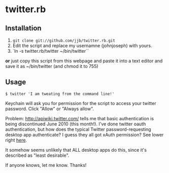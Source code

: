 twitter.rb
==========

Installation
------------
 1. `git clone git://github.com/jjb/twitter.rb.git`
 2. Edit the script and replace my usernamne (johnjoseph) with yours.
 3. `ln -s twitter.rb/twitter ~/bin/twitter``

 **or** just copy this script from this webpage and paste it into a text editor and save it as ~/bin/twitter (and chmod it to 755)


Usage
-----
`$ twitter 'I am tweating from the command line!'`

Keychain will ask you for permission for the script to access your twitter password. Click "Allow" or "Always allow".

Problem: http://apiwiki.twitter.com/ tells me that basic authentication is being discontinued June 2010 (this month!). I've done twitter oauth authentication, but how does the typical Twitter password-requesting desktop app authenticate? I guess they all got xAuth permission? See lower right [here](http://dev.twitter.com/pages/auth_overview).

It somehow seems unlikely that ALL desktop apps do this, since it's described as "least desirable".

If anyone knows, let me know. Thanks!
